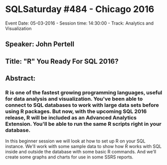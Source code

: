 # SQLSaturday #484 - Chicago 2016
Event Date: 05-03-2016 - Session time: 14:30:00 - Track: Analytics and Visualization
## Speaker: John Pertell
## Title: "R" You Ready For SQL 2016?
## Abstract:
### R is one of the fastest growing programming languages, useful for data analysis and visualization. You've been able to connect to SQL databases to work with large data sets before using R packages. But now, with the upcoming SQL 2016 release, R will be included as an Advanced Analytics Extension. You'll be able to run the same R scripts right in your database. 

In this beginner session we will look at how to set up R on your SQL instance. We'll work with some sample data to show how R works with SQL inside and outside the database with some basic R commands. And we'll create some graphs and charts for use in some SSRS reports. 
